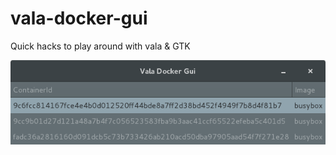vala-docker-gui
===============

Quick hacks to play around with vala & GTK

![screenshot](https://raw.githubusercontent.com/daniellawrence/vala-docker-gui/master/screenshot.png)
